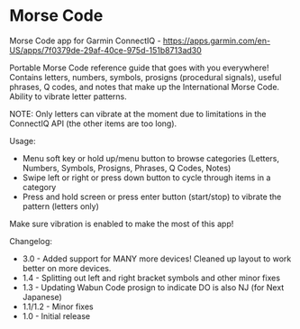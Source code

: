 # Morse Code
Morse Code app for Garmin ConnectIQ - https://apps.garmin.com/en-US/apps/7f0379de-29af-40ce-975d-151b8713ad30

Portable Morse Code reference guide that goes with you everywhere! Contains letters, numbers, symbols, prosigns (procedural signals), useful phrases, Q codes, and notes that make up the International Morse Code. Ability to vibrate letter patterns.

NOTE: Only letters can vibrate at the moment due to limitations in the ConnectIQ API (the other items are too long).

Usage:
* Menu soft key or hold up/menu button to browse categories (Letters, Numbers, Symbols, Prosigns, Phrases, Q Codes, Notes)
* Swipe left or right or press down button to cycle through items in a category
* Press and hold screen or press enter button (start/stop) to vibrate the pattern (letters only)

Make sure vibration is enabled to make the most of this app!

Changelog:
* 3.0 - Added support for MANY more devices! Cleaned up layout to work better on more devices.
* 1.4 - Splitting out left and right bracket symbols and other minor fixes
* 1.3 - Updating Wabun Code prosign to indicate DO is also NJ (for Next Japanese)
* 1.1/1.2 - Minor fixes
* 1.0 - Initial release
